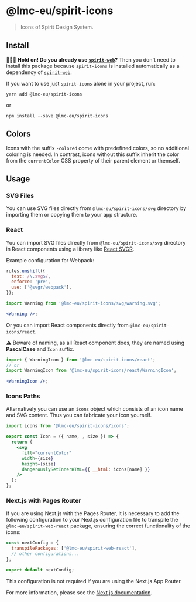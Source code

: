 <!-- @see: https://jira.almacareer.tech/browse/DS-1604 -->
<!--lint ignore heading-capitalization-->

# @lmc-eu/spirit-icons

> Icons of Spirit Design System.

## Install

🙋🏻‍♂️ **Hold on! Do you already use [`spirit-web`][spirit-web]?** Then you don't need to
install this package because `spirit-icons` is installed automatically
as a dependency of [`spirit-web`][spirit-web].

If you want to use just `spirit-icons` alone in your project, run:

```shell
yarn add @lmc-eu/spirit-icons
```

or

```shell
npm install --save @lmc-eu/spirit-icons
```

## Colors

Icons with the suffix `-colored` come with predefined colors, so no additional coloring is needed.
In contrast, icons without this suffix inherit the color from the `currentColor` CSS property of their parent element
or themself.

## Usage

### SVG Files

You can use SVG files directly from `@lmc-eu/spirit-icons/svg` directory by importing them or copying them to your app structure.

### React

You can import SVG files directly from `@lmc-eu/spirit-icons/svg` directory in React components using a library like [React SVGR][react-svgr].

Example configuration for Webpack:

```js
rules.unshift({
  test: /\.svg$/,
  enforce: 'pre',
  use: ['@svgr/webpack'],
});
```

```jsx
import Warning from '@lmc-eu/spirit-icons/svg/warning.svg';

<Warning />;
```

Or you can import React components directly from `@lmc-eu/spirit-icons/react`.

⚠️ Beware of naming, as all React component does, they are named using **PascalCase** and `Icon` suffix.

```jsx
import { WarningIcon } from '@lmc-eu/spirit-icons/react';
// or
import WarningIcon from '@lmc-eu/spirit-icons/react/WarningIcon';

<WarningIcon />;
```

### Icons Paths

Alternatively you can use an `icons` object which consists of an icon name and SVG content. Thus you can fabricate your icon yourself.

```jsx
import icons from '@lmc-eu/spirit-icons/icons';

export const Icon = ({ name, , size }) => {
  return (
    <svg
      fill="currentColor"
      width={size}
      height={size}
      dangerouslySetInnerHTML={{ __html: icons[name] }}
    />
  );
};
```

### Next.js with Pages Router

If you are using Next.js with the Pages Router, it is necessary to add the following configuration to your Next.js configuration file
to transpile the `@lmc-eu/spirit-web-react` package, ensuring the correct functionality of the icons:

```javascript
const nextConfig = {
  transpilePackages: ['@lmc-eu/spirit-web-react'],
  // other configurations...
};

export default nextConfig;
```

This configuration is not required if you are using the Next.js App Router.

For more information, please see the [Next.js documentation][nextjs-transpile-packages].

[spirit-web]: https://github.com/lmc-eu/spirit-design-system/tree/main/packages/web
[nextjs-transpile-packages]: https://nextjs.org/docs/pages/api-reference/next-config-js/transpilePackages
[react-svgr]: https://react-svgr.com/
